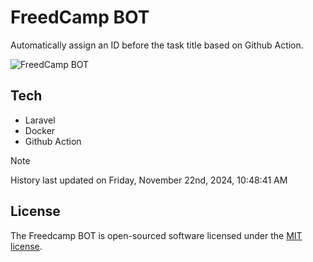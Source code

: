 # FreedCamp BOT

Automatically assign an ID before the task title based on Github Action.

![FreedCamp BOT](https://repository-images.githubusercontent.com/737932867/7d34798b-2680-471c-b089-a78a718d3d6a)

## Tech

- Laravel
- Docker
- Github Action

> [!NOTE]  
> History last updated on Friday, November 22nd, 2024, 10:48:41 AM

## License

The Freedcamp BOT is open-sourced software licensed under the [MIT license](https://opensource.org/licenses/MIT).
